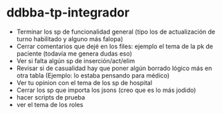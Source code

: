 # ddbba-tp-integrador

* Terminar los sp de funcionalidad general (tipo los de actualización de turno habilitado y alguno más falopa)
* Cerrar comentarios que dejé en los files: ejemplo el tema de la pk de paciente (todavía me genera dudas eso)
* Ver si falta algún sp de inserción/act/elim
* Revisar si de casualidad hay que poner algún borrado lógico más en otra tabla (Ejemplo: lo estaba pensando para médico)
* Ver tu opinion con el tema de los sp de hospital
* Cerrar los sp que importa los jsons (creo que es lo más jodido)
* hacer scripts de prueba
* ver el tema de los roles